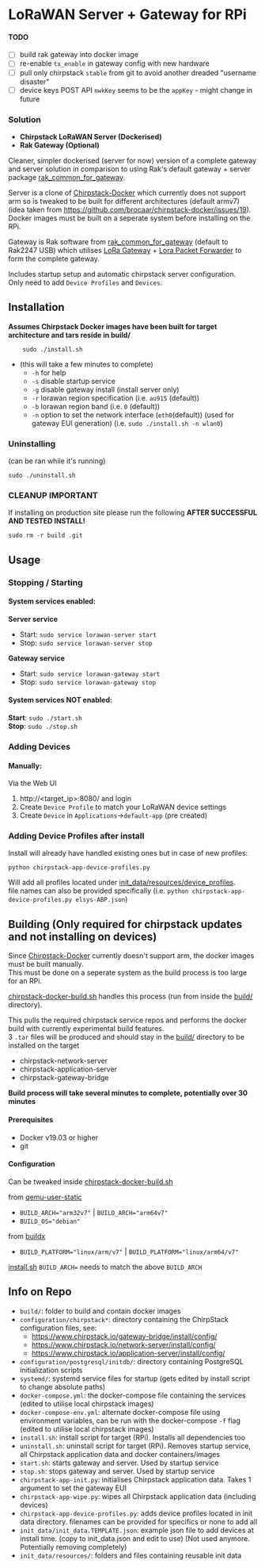 # LoRaWAN Server + Gateway for RPi

#### TODO

- [ ] build rak gateway into docker image
- [ ] re-enable `tx_enable` in gateway config with new hardware
- [ ] pull only chirpstack `stable` from git to avoid another dreaded "username disaster"
- [ ] device keys POST API `nwkKey` seems to be the `appKey` - might change in future

### Solution

- **Chirpstack LoRaWAN Server (Dockerised)**
- **Rak Gateway (Optional)**

Cleaner, simpler dockerised (server for now) version of a complete gateway and server solution in comparison to using Rak's default gateway + server package [rak_common_for_gateway](https://github.com/RAKWireless/rak_common_for_gateway).  
  
Server is a clone of [Chirpstack-Docker](https://github.com/brocaar/chirpstack-docker) which currently does not support arm so is tweaked to be built for different architectures (default armv7) (idea taken from https://github.com/brocaar/chirpstack-docker/issues/19).  
Docker images must be built on a seperate system before installing on the RPi.  
  
Gateway is Rak software from [rak_common_for_gateway](https://github.com/RAKWireless/rak_common_for_gateway) (default to Rak2247 USB) which utilises [LoRa Gateway](https://github.com/Lora-net/lora_gateway) + [Lora Packet Forwarder](https://github.com/Lora-net/packet_forwarder.git) to form the complete gateway.  
  
Includes startup setup and automatic chirpstack server configuration.  
Only need to add `Device Profiles` and `Devices`.  

## Installation

**Assumes Chirpstack Docker images have been built for target architecture and tars reside in build/**  
  
```
    sudo ./install.sh
```
- (this will take a few minutes to complete)
    - `-h` for help
    - `-s` disable startup service
    - `-g` disable gateway install (install server only)
    - `-r` lorawan region specification (i.e. `au915` (default))
    - `-b` lorawan region band (i.e. `0` (default))
    - `-n` option to set the network interface (`eth0`(default)) (used for gateway EUI generation) (i.e. `sudo ./install.sh -n wlan0`)

### Uninstalling

(can be ran while it's running)  
```
sudo ./uninstall.sh
``` 

### CLEANUP **IMPORTANT**

If installing on production site please run the following **AFTER SUCCESSFUL AND TESTED INSTALL!**  
```
sudo rm -r build .git
``` 


## Usage

### Stopping / Starting

#### System services enabled:

**Server service**  
- Start: `sudo service lorawan-server start`  
- Stop: `sudo service lorawan-server stop`  

**Gateway service**  
- Start: `sudo service lorawan-gateway start`  
- Stop: `sudo service lorawan-gateway stop`  

#### System services NOT enabled:

**Start**: `sudo ./start.sh`  
**Stop**: `sudo ./stop.sh`  


### Adding Devices

#### Manually:

Via the Web UI
1. http://&lt;target_ip&gt;:8080/ and login
2. Create `Device Profile` to match your LoRaWAN device settings
3. Create `Device` in `Applications`->`default-app` (pre created)

### Adding Device Profiles after install
Install will already have handled existing ones but in case of new profiles:
```
python chirpstack-app-device-profiles.py
```  
Will add all profiles located under [init_data/resources/device_profiles](init_data/resources/device_profiles).  
file names can also be provided specifically (i.e. `python chirpstack-app-device-profiles.py elsys-ABP.json`)

## Building (Only required for chirpstack updates and not installing on devices)

Since [Chirpstack-Docker](https://github.com/brocaar/chirpstack-docker) currently doesn't support arm, the docker images must be built manually.  
This must be done on a seperate system as the build process is too large for an RPi.  
  
[chirpstack-docker-build.sh](build/chirpstack-docker-build.sh) handles this process (run from inside the [build/](build/) directory).  
  
This pulls the required chirpstack service repos and performs the docker build with currently experimental build features.  
3 `.tar` files will be produced and should stay in the [build/](build/) directory to be installed on the target
- chirpstack-network-server
- chirpstack-application-server
- chirpstack-gateway-bridge
  
**Build process will take several minutes to complete, potentially over 30 minutes**

#### Prerequisites
- Docker v19.03 or higher
- git
  
#### Configuration
Can be tweaked inside [chirpstack-docker-build.sh](build/chirpstack-docker-build.sh)
  
from [qemu-user-static](https://github.com/multiarch/qemu-user-static#getting-started)
- `BUILD_ARCH="arm32v7"` | `BUILD_ARCH="arm64v7"`
- `BUILD_OS="debian"`
  
from [buildx](https://docs.docker.com/buildx/working-with-buildx/)
- `BUILD_PLATFORM="linux/arm/v7"` | `BUILD_PLATFORM="linux/arm64/v7"`
  
[install.sh](install.sh) `BUILD_ARCH=` needs to match the above `BUILD_ARCH`


## Info on Repo

* `build/`: folder to build and contain docker images
* `configuration/chirpstack*`: directory containing the ChirpStack configuration files, see:
    * https://www.chirpstack.io/gateway-bridge/install/config/
    * https://www.chirpstack.io/network-server/install/config/
    * https://www.chirpstack.io/application-server/install/config/
* `configuration/postgresql/initdb/`: directory containing PostgreSQL initialization scripts
* `systemd/`: systemd service files for startup (gets edited by install script to change absolute paths)
* `docker-compose.yml`: the docker-compose file containing the services (edited to utilise local chirpstack images)
* `docker-compose-env.yml`: alternate docker-compose file using environment variables, can be run with the docker-compose `-f` flag (edited to utilise local chirpstack images)
* `install.sh`: install script for target (RPi). Installs all dependencies too
* `uninstall.sh`: uninstall script for target (RPi). Removes startup service, all Chirpstack application data and docker containers/images
* `start.sh`: starts gateway and server. Used by startup service
* `stop.sh`: stops gateway and server. Used by startup service
* `chirpstack-app-init.py`: initialises Chirpstack application data. Takes 1 argument to set the gateway EUI
* `chirpstack-app-wipe.py`: wipes all Chirpstack application data (including devices)
* `chirpstack-app-device-profiles.py`: adds device profiles located in init data directory. filenames can be provided for specifics or none to add all
* `init_data/init_data.TEMPLATE.json`: example json file to add devices at install time. (copy to init_data.json and edit to use) (Not used anymore. Potentially removing completely)
* `init_data/resources/`: folders and files containing reusable init data